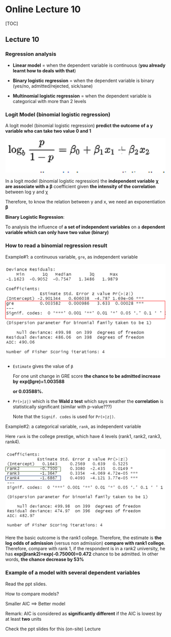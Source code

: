 # Online Lecture 10

[TOC]

## Lecture 10

### Regression analysis

* **Linear model** = when the dependent variable is continuous (**you already learnt how to deals with that**)

* **Binary logistic regression** = when the dependent variable is binary (yes/no, admitted/rejected, sick/sane)

* **Multinomial logistic regression** = when the dependent variable is categorical with more than 2 levels 



### Logit Model (binomial logistic regression) 

A logit model (binomial logistic regression) **predict the outcome of a y variable who can take two value 0 and 1**

![](Online_lec_10_img/1.png)

In a logit model (binomial logistic regression) the **independent variable** **χ** **are associate with a** **β** coefficient given **the intensity of the correlation** between log y and χ 

Therefore, to know the relation between y and x, we need an exponentiation **β**



**Binary Logistic Regression**: 

To analysis the influence of **a set of independent variables** on a **dependent variable which can only have two value (binary)**



### How to read a binomial regression result

Example#1: a continuous variable, `gre`, as independent variable

![](Online_lec_10_img/2.png)

* `Estimate` gives the value of `β ` 

  For one unit change in GRE score **the chance to be admitted increase by** **exp(βgre)=1.003588**

  **or 0.03588%.** 

* `Pr(>|z|)` which is the **Wald z test** which says weather the **correlation** is statistically significant (similar with p-value???)

  Note that the `Signif. codes` is used for `Pr(>|z|)`.



Example#2: a categorical variable, `rank`, as independent variable

Here `rank` is the college prestige, which have 4 levels (rank1, rank2, rank3, rank4).

![](Online_lec_10_img/3.png)

Here the basic outcome is the rank1 college. Therefore, the estimate is **the log odds of admission** (versus non admission) **compare with rank1 college**.
Therefore, compare with rank 1, if the respondent is in a rank2 university, he has **exp(βrank2)=exp(-0.75000)=0.472** chance to be admitted. In other words, **the chance decrease by 53%**



### Example of a model with several dependent variables

Read the ppt slides.



How to compare models?

Smaller AIC ==> Better model

Remark: AIC is considered as **significantly different** if the AIC is lowest by at least **two** units



Check the ppt slides for this (on-site) Lecture